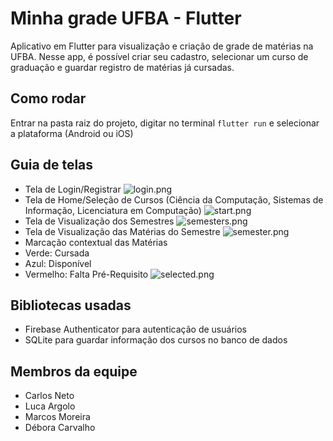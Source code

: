 # Minha grade UFBA - Flutter

Aplicativo em Flutter para visualização e criação de grade de matérias na UFBA. Nesse app, é possível criar seu cadastro, selecionar um curso de graduação e guardar registro de matérias já cursadas.

## Como rodar

Entrar na pasta raiz do projeto, digitar no terminal `flutter run` e selecionar a plataforma (Android ou iOS)

## Guia de telas

- Tela de Login/Registrar
![login.png](screenshots/login.png)
- Tela de Home/Seleção de Cursos (Ciência da Computação, Sistemas de Informação, Licenciatura em Computação)
![start.png](screenshots/start.png)
- Tela de Visualização dos Semestres
![semesters.png](screenshots/semesters.png)
- Tela de Visualização das Matérias do Semestre
![semester.png](screenshots/semester.png)
- Marcação contextual das Matérias
 - Verde: Cursada
 - Azul: Disponível
 - Vermelho: Falta Pré-Requisito
![selected.png](screenshots/selected.png)

## Bibliotecas usadas

- Firebase Authenticator para autenticação de usuários
- SQLite para guardar informação dos cursos no banco de dados

## Membros da equipe 

- Carlos Neto
- Luca Argolo
- Marcos Moreira
- Débora Carvalho
